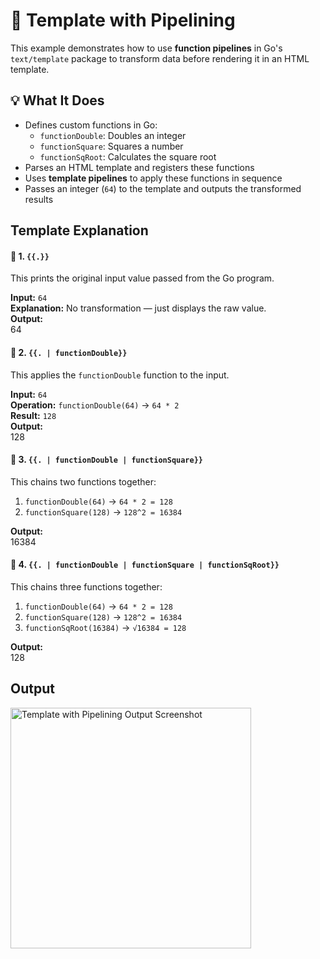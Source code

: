# 🧪 Template with Pipelining

This example demonstrates how to use **function pipelines** in Go's `text/template` package to transform data before rendering it in an HTML template.

## 💡 What It Does

- Defines custom functions in Go:
  - `functionDouble`: Doubles an integer
  - `functionSquare`: Squares a number
  - `functionSqRoot`: Calculates the square root
- Parses an HTML template and registers these functions
- Uses **template pipelines** to apply these functions in sequence
- Passes an integer (`64`) to the template and outputs the transformed results

## Template Explanation

#### 🧾 1. `{{.}}`

This prints the original input value passed from the Go program.

**Input:** `64`  
**Explanation:** No transformation — just displays the raw value.  
**Output:**  
64

#### 🧾 2. `{{. | functionDouble}}`

This applies the `functionDouble` function to the input.

**Input:** `64`  
**Operation:** `functionDouble(64)` → `64 * 2`  
**Result:** `128`  
**Output:**  
128

#### 🧾 3. `{{. | functionDouble | functionSquare}}`

This chains two functions together:

1. `functionDouble(64)` → `64 * 2 = 128`  
2. `functionSquare(128)` → `128^2 = 16384`

**Output:**  
16384

#### 🧾 4. `{{. | functionDouble | functionSquare | functionSqRoot}}`

This chains three functions together:

1. `functionDouble(64)` → `64 * 2 = 128`  
2. `functionSquare(128)` → `128^2 = 16384`  
3. `functionSqRoot(16384)` → `√16384 = 128`

**Output:**  
128

## Output

<img width="385" alt="Template with Pipelining Output Screenshot" src="https://github.com/user-attachments/assets/db0b4a35-54d6-405b-b4b6-76f08d5386a4" />
